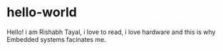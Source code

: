 # hello-world

Hello! i am Rishabh Tayal, i love to read, i love hardware and this is why Embedded systems facinates me.
